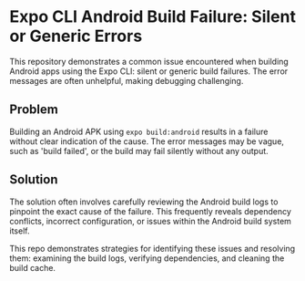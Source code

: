 # Expo CLI Android Build Failure: Silent or Generic Errors

This repository demonstrates a common issue encountered when building Android apps using the Expo CLI: silent or generic build failures.  The error messages are often unhelpful, making debugging challenging.

## Problem

Building an Android APK using `expo build:android` results in a failure without clear indication of the cause.  The error messages may be vague, such as 'build failed', or the build may fail silently without any output.

## Solution

The solution often involves carefully reviewing the Android build logs to pinpoint the exact cause of the failure. This frequently reveals dependency conflicts, incorrect configuration, or issues within the Android build system itself. 

This repo demonstrates strategies for identifying these issues and resolving them: examining the build logs, verifying dependencies, and cleaning the build cache.